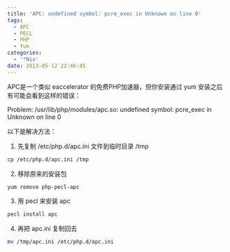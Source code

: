 ```yaml
---
title: 'APC: undefined symbol: pcre_exec in Unknown on line 0'
tags:
  - APC
  - PECL
  - PHP
  - Yum
categories:
  - '*Nix'
date: 2013-05-12 22:46:45
---
```


APC是一个类似 eaccelerator 的免费PHP加速器，但你安装通过 yum 安装之后有可能会看到这样的错误：

Problem: /usr/lib/php/modules/apc.so: undefined symbol: pcre_exec in Unknown on line 0

以下是解决方法：
1. 先复制 /etc/php.d/apc.ini 文件到临时目录 /tmp
```bash
cp /etc/php.d/apc.ini /tmp
```
2. 移除原来的安装包
```bash
yum remove php-pecl-apc
```
3. 用 pecl 来安装 apc
```bash
pecl install apc
```
4. 再把 apc.ini 复制回去
```bash
mv /tmp/apc.ini /etc/php.d/apc.ini
```